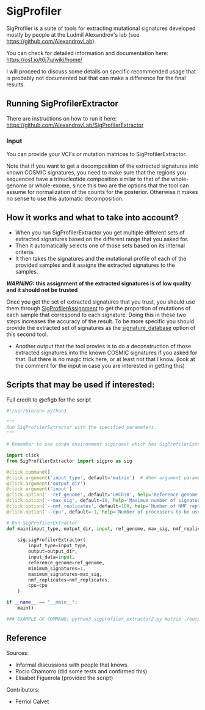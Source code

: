 # SigProfiler

SigProfiler is a suite of tools for extracting mutational signatures developed mostly by people at the Ludmil Alexandrov's lab (see https://github.com/AlexandrovLab).


You can check for detailed information and documentation here:
https://osf.io/t6j7u/wiki/home/


I will proceed to discuss some details on specific recommended usage that is probably not documented but that can make a difference for the final results.

## Running SigProfilerExtractor

There are instructions on how to run it here: 
https://github.com/AlexandrovLab/SigProfilerExtractor


### Input
You can provide your VCFs or mutation matrices to SigProfilerExtractor.

Note that if you want to get a decomposition of the extracted signatures into known COSMIC signatures, you need to make sure that the regions you sequenced have a trinucleotide composition similar to that of the whole-genome or whole-exome, since this two are the options that the tool can assume for normalization of the counts for the posterior. Otherwise it makes no sense to use this automatic decomposition.

## How it works and what to take into account?

* When you run SigProfilerExtractor you get multiple different sets of extracted signatures based on the different range that you asked for.
* Then it automatically selects one of those sets based on its internal criteria.
* It then takes the signatures and the mutational profile of each of the provided samples and it assigns the extracted signatures to the samples.

**_WARNING:_ this assignment of the extracted signatures is of low quality and it should not be trusted**

Once you get the set of extracted signatures that you trust, you should use them through [SigProfilerAssignment](https://github.com/AlexandrovLab/SigProfilerAssignment) to get the proportion of mutations of each sample that correspond to each signature. Doing this in these two steps increases the accuracy of the result. To be more specific you should provide the extracted set of signatures as the [signature_database](https://github.com/AlexandrovLab/SigProfilerAssignment#:~:text=will%20be%20used.-,signature_database,-String) option of this second tool.



* Another output that the tool provies is to do a deconstruction of those extracted signatures into the known COSMIC signatures if you asked for that. But there is no magic trick here, or at least not that I know. (look at the comment for the input in case you are interested in getting this)


## Scripts that may be used if interested:

Full credit to @efigb for the script

```python
#!/usr/bin/env python3

"""
Run SigProfilerExtractor with the specified parameters.
"""

# Remember to use conda environment sigproext which has SigProfilerExtractor module installed

import click
from SigProfilerExtractor import sigpro as sig

@click.command()
@click.argument('input_type', default='matrix')  # When argument parameter is not needed to be specified in the command
@click.argument('output_dir')                     
@click.argument('input')                           
@click.option('--ref_genome', default='GRCh38', help='Reference genome to use') # When option parameter has to be specified in the command
@click.option('--max_sig', default=10, help='Maximum number of signatures')
@click.option('--nmf_replicates', default=100, help='Number of NMF replicates')
@click.option('--cpu', default=-1, help='Number of processors to be used to extract the signatures. Default value will use all available processors, which may cause a memory error.')

# Run SigProfilerExtractor
def main(input_type, output_dir, input, ref_genome, max_sig, nmf_replicates, cpu):
    
    sig.sigProfilerExtractor(
        input_type=input_type,
        output=output_dir,
        input_data=input, 
        reference_genome=ref_genome,
        minimum_signatures=1,
        maximum_signatures=max_sig,
        nmf_replicates=nmf_replicates,
	    cpu=cpu
    )

if __name__ == "__main__":
    main()

### EXAMPLE OF COMMAND: python3 sigprofiler_extractor2.py matrix ./output_dir count_matrix_wgs_20240821.txt --ref_genome GRCh38 --max_sig 10 --nmf_replicates 100 --cpu 10
```


## Reference
Sources:
- Informal discussions with people that knows.
- Rocio Chamorro (did some tests and confirmed this)
- Elisabet Figuerola (provided the script)


Contributors:
- Ferriol Calvet